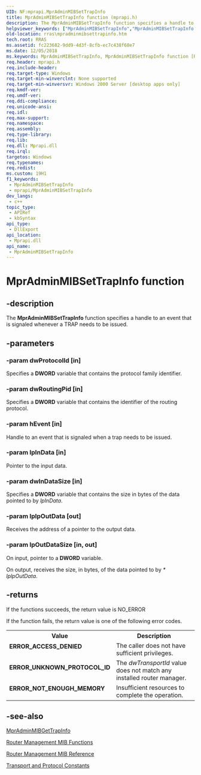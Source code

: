```yaml
---
UID: NF:mprapi.MprAdminMIBSetTrapInfo
title: MprAdminMIBSetTrapInfo function (mprapi.h)
description: The MprAdminMIBSetTrapInfo function specifies a handle to an event that is signaled whenever a TRAP needs to be issued.
helpviewer_keywords: ["MprAdminMIBSetTrapInfo","MprAdminMIBSetTrapInfo function [RAS]","_mpr_mpradminmibsettrapinfo","mprapi/MprAdminMIBSetTrapInfo","rras.mpradminmibsettrapinfo"]
old-location: rras\mpradminmibsettrapinfo.htm
tech.root: RRAS
ms.assetid: fc223682-9dd9-4d3f-8cfb-ec7c438f68e7
ms.date: 12/05/2018
ms.keywords: MprAdminMIBSetTrapInfo, MprAdminMIBSetTrapInfo function [RAS], _mpr_mpradminmibsettrapinfo, mprapi/MprAdminMIBSetTrapInfo, rras.mpradminmibsettrapinfo
req.header: mprapi.h
req.include-header: 
req.target-type: Windows
req.target-min-winverclnt: None supported
req.target-min-winversvr: Windows 2000 Server [desktop apps only]
req.kmdf-ver: 
req.umdf-ver: 
req.ddi-compliance: 
req.unicode-ansi: 
req.idl: 
req.max-support: 
req.namespace: 
req.assembly: 
req.type-library: 
req.lib: 
req.dll: Mprapi.dll
req.irql: 
targetos: Windows
req.typenames: 
req.redist: 
ms.custom: 19H1
f1_keywords:
 - MprAdminMIBSetTrapInfo
 - mprapi/MprAdminMIBSetTrapInfo
dev_langs:
 - c++
topic_type:
 - APIRef
 - kbSyntax
api_type:
 - DllExport
api_location:
 - Mprapi.dll
api_name:
 - MprAdminMIBSetTrapInfo
---
```


# MprAdminMIBSetTrapInfo function


## -description

The 
<b>MprAdminMIBSetTrapInfo</b> function specifies a handle to an event that is signaled whenever a TRAP needs to be issued.

## -parameters

### -param dwProtocolId [in]

Specifies a <b>DWORD</b> variable that contains the protocol family identifier.

### -param dwRoutingPid [in]

Specifies a <b>DWORD</b> variable that contains the identifier of the routing protocol.

### -param hEvent [in]

Handle to an event that is signaled when a trap needs to be issued.

### -param lpInData [in]

Pointer to the input data.

### -param dwInDataSize [in]

Specifies a <b>DWORD</b> variable that contains the size in bytes of the data pointed to by <i>lpInData</i>.

### -param lplpOutData [out]

Receives the address of a pointer to the output data.

### -param lpOutDataSize [in, out]

On input, pointer to a <b>DWORD</b> variable. 




On output, receives the size, in bytes, of the data pointed to by <i>* lplpOutData</i>.

## -returns

If the functions succeeds, the return value is NO_ERROR

If the function fails, the return value is one of the following error codes.

<table>
<tr>
<th>Value</th>
<th>Description</th>
</tr>
<tr>
<td width="40%">
<dl>
<dt><b>ERROR_ACCESS_DENIED</b></dt>
</dl>
</td>
<td width="60%">
The caller does not have sufficient privileges.

</td>
</tr>
<tr>
<td width="40%">
<dl>
<dt><b>ERROR_UNKNOWN_PROTOCOL_ID</b></dt>
</dl>
</td>
<td width="60%">
The <i>dwTransportId</i> value does not match any installed router manager.

</td>
</tr>
<tr>
<td width="40%">
<dl>
<dt><b>ERROR_NOT_ENOUGH_MEMORY</b></dt>
</dl>
</td>
<td width="60%">
Insufficient resources to complete the operation.

</td>
</tr>
</table>

## -see-also

<a href="https://docs.microsoft.com/windows/desktop/api/mprapi/nf-mprapi-mpradminmibgettrapinfo">MprAdminMIBGetTrapInfo</a>



<a href="https://docs.microsoft.com/windows/desktop/RRAS/mib-functions">Router Management MIB Functions</a>



<a href="https://docs.microsoft.com/windows/desktop/RRAS/router-management-mib-reference">Router Management MIB Reference</a>



<a href="https://docs.microsoft.com/windows/desktop/RRAS/transport-and-protocol-constants">Transport and Protocol Constants</a>

